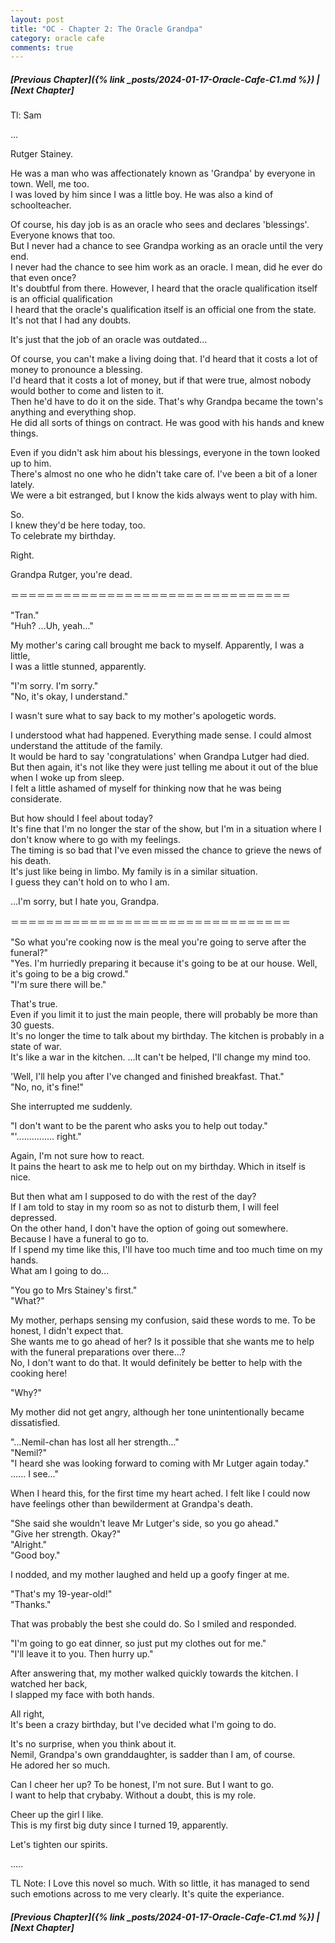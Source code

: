 ```yaml
---
layout: post
title: "OC - Chapter 2: The Oracle Grandpa"
category: oracle cafe
comments: true
---
```


##### [Previous Chapter]({% link _posts/2024-01-17-Oracle-Cafe-C1.md %}) \| [Next Chapter]


Tl: Sam


…



Rutger Stainey.

He was a man who was affectionately known as 'Grandpa' by everyone in town. Well, me too.    
I was loved by him since I was a little boy. He was also a kind of schoolteacher.

Of course, his day job is as an oracle who sees and declares 'blessings'. Everyone knows that too.     
But I never had a chance to see Grandpa working as an oracle until the very end.     
I never had the chance to see him work as an oracle. I mean, did he ever do that even once?     
It's doubtful from there. However, I heard that the oracle qualification itself is an official qualification     
I heard that the oracle's qualification itself is an official one from the state. It's not that I had any doubts.

It's just that the job of an oracle was outdated...

Of course, you can't make a living doing that. I'd heard that it costs a lot of money to pronounce a blessing.     
I'd heard that it costs a lot of money, but if that were true, almost nobody would bother to come and listen to it.     
Then he'd have to do it on the side. That's why Grandpa became the town's anything and everything shop.     
He did all sorts of things on contract. He was good with his hands and knew things.

Even if you didn't ask him about his blessings, everyone in the town looked up to him.     
There's almost no one who he didn't take care of. I've been a bit of a loner lately.     
We were a bit estranged, but I know the kids always went to play with him.

So.    
I knew they'd be here today, too.    
To celebrate my birthday.

Right.

Grandpa Rutger, you're dead.

＝＝＝＝＝＝＝＝＝＝＝＝＝＝＝＝＝＝＝＝＝＝＝＝＝＝＝＝＝＝＝＝

"Tran."    
"Huh? ...Uh, yeah..."

My mother's caring call brought me back to myself. Apparently, I was a little,     
I was a little stunned, apparently.

"I'm sorry. I'm sorry."     
"No, it's okay, I understand."

I wasn't sure what to say back to my mother's apologetic words.

I understood what had happened. Everything made sense. I could almost understand the attitude of the family.      
It would be hard to say 'congratulations' when Grandpa Lutger had died.     
But then again, it's not like they were just telling me about it out of the blue when I woke up from sleep.     
I felt a little ashamed of myself for thinking now that he was being considerate.

But how should I feel about today?    
It's fine that I'm no longer the star of the show, but I'm in a situation where I don't know where to go with my feelings.     
The timing is so bad that I've even missed the chance to grieve the news of his death.      
It's just like being in limbo. My family is in a similar situation.     
I guess they can't hold on to who I am.

...I'm sorry, but I hate you, Grandpa.

＝＝＝＝＝＝＝＝＝＝＝＝＝＝＝＝＝＝＝＝＝＝＝＝＝＝＝＝＝＝＝＝

"So what you're cooking now is the meal you're going to serve after the funeral?"       
"Yes. I'm hurriedly preparing it because it's going to be at our house. Well, it's going to be a big crowd."     
"I'm sure there will be."

That's true.    
Even if you limit it to just the main people, there will probably be more than 30 guests.    
It's no longer the time to talk about my birthday. The kitchen is probably in a state of war.     
It's like a war in the kitchen. ...It can't be helped, I'll change my mind too.

'Well, I'll help you after I've changed and finished breakfast. That."    
"No, no, it's fine!"

She interrupted me suddenly.

"I don't want to be the parent who asks you to help out today."    
"'............... right."

Again, I'm not sure how to react.       
It pains the heart to ask me to help out on my birthday. Which in itself is nice.

But then what am I supposed to do with the rest of the day?     
If I am told to stay in my room so as not to disturb them, I will feel depressed.     
On the other hand, I don't have the option of going out somewhere. Because I have a funeral to go to.        
If I spend my time like this, I'll have too much time and too much time on my hands.    
What am I going to do...

"You go to Mrs Stainey's first."    
"What?"

My mother, perhaps sensing my confusion, said these words to me. To be honest, I didn't expect that.     
She wants me to go ahead of her? Is it possible that she wants me to help with the funeral preparations over there...?    
No, I don't want to do that. It would definitely be better to help with the cooking here!

"Why?"

My mother did not get angry, although her tone unintentionally became dissatisfied.

"...Nemil-chan has lost all her strength..."   
"Nemil?"     
"I heard she was looking forward to coming with Mr Lutger again today."
...... I see..."

When I heard this, for the first time my heart ached.
I felt like I could now have feelings other than bewilderment at Grandpa's death.

"She said she wouldn't leave Mr Lutger's side, so you go ahead."    
"Give her strength. Okay?"   
"Alright."    
"Good boy."

I nodded, and my mother laughed and held up a goofy finger at me.

"That's my 19-year-old!"    
"Thanks."

That was probably the best she could do. So I smiled and responded.

"I'm going to go eat dinner, so just put my clothes out for me."     
"I'll leave it to you. Then hurry up."

After answering that, my mother walked quickly towards the kitchen. I watched her back,     
I slapped my face with both hands.

All right,    
It's been a crazy birthday, but I've decided what I'm going to do.

It's no surprise, when you think about it.     
Nemil, Grandpa's own granddaughter, is sadder than I am, of course.    
He adored her so much.

Can I cheer her up? To be honest, I'm not sure. But I want to go.     
I want to help that crybaby. Without a doubt, this is my role.

Cheer up the girl I like.      
This is my first big duty since I turned 19, apparently.

Let's tighten our spirits.


.....


TL Note: I Love this novel so much. With so little, it has managed to send such emotions across to me very clearly. It's quite the experiance.



##### [Previous Chapter]({% link _posts/2024-01-17-Oracle-Cafe-C1.md %}) \| [Next Chapter]
